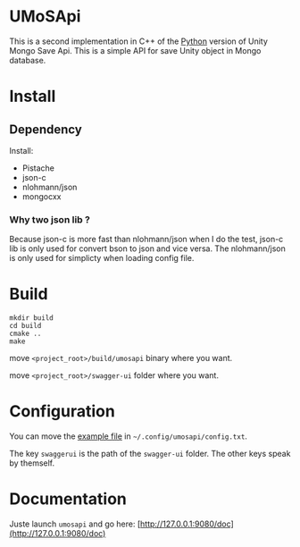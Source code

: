 # UMoSApi

This is a second implementation in C++ of the [Python](https://git.neodarz.net/pro/umosapi.git/about/)
version of Unity Mongo Save Api. This is a simple API for save Unity object in
Mongo database.

# Install

## Dependency

Install:

- Pistache
- json-c
- nlohmann/json
- mongocxx

### Why two json lib ?

Because json-c is more fast than nlohmann/json when I do the test, json-c lib
is only used for convert bson to json and vice versa. The nlohmann/json is
only used for simplicty when loading config file.

# Build

```
mkdir build
cd build
cmake ..
make
```

move `<project_root>/build/umosapi` binary where you want.

move `<project_root>/swagger-ui` folder where you want.

# Configuration

You can move the [example file](https://git.neodarz.net/pro/umosapicpp.git/tree/config.txt)
in `~/.config/umosapi/config.txt`.

The key `swaggerui` is the path of the `swagger-ui` folder. The other keys
speak by themself.

# Documentation

Juste launch `umosapi` and go here: [http://127.0.0.1:9080/doc](http://127.0.0.1:9080/doc)
